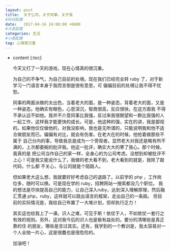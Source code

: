 ```yaml
---
layout: post
title:  关于公司，关于同事，关于我
#时间配置
date:   2017-04-16 24:00:00 +0800
#大类配置
categories: 生活
#小类配置
tag: 心情很沉重
---
```


* content
{:toc}


	今天又打了一天的游戏，现在心情真的很沉重。
	
	为自己的不争气，为自己目前的处境。现在我们已经完全转 ruby 了，对于新学习一门语言本身于我而言倒是很有意思，可
偏偏目前的处境让我不得不忧愁。

	同事的两面派做的太出色，当着老大的面，是一种姿态，背着老大的面，又是一种姿态。他确实有眼色，心思深沉，智商很高，反应很快，在这方面我
不得不承认远不如他。我并不介意同事比我强，反过来我很期望和一群比我强的人一起工作，这样我才能更快的成长。可是，他这种的强，实在的讲，我是鄙视
的。如果他仅仅做他的，对我没影响，我也是无所谓的，只能说明我和他不适合做朋友而已。偏偏有对比，就会有伤害。在老大在的时候，他抢着做那些不属于
自己分内的事，导致我总是成为一个旁观者。显然老大对我还是略有所不满的，上次都委婉的批评我。他这一批评，确实大大的寒了我心。那个时候，我真的是
把公司当作自己的家一样，全身心的为公司考虑。没想到却被批评不上心！可是我又能说什么了，我做的老大看不到，老大看到的就是，我除了敲代码，什么都
不关心，与公司就是个陌路人。

	但如果老大这么想，我就要好好考虑自己的退路了。以前学的 php ，工作岗位多，随时可以换。可是现在学的 ruby，招聘网站一搜索都没几个职位。
我的想法是尽快提高自己的能力，让自己深入ruby，达到深入理解原理，然后融汇贯通 php，ruby，这样就可以跳出语言的框架，走出自己的一条路。
但目前的实际情况是，我给自己布置了一大堆计划，但却执行乏力！

	其实这也给我上了一课。识人之难，可见于斯！依仗于人，不如依仗一套行之有效的规则。另外，这对我今后的识人也是极有益处的。要分的清哪些是真正靠的住
的朋友，哪些是言过其实。还有，我学到的一个教训是，我太容易对一个人全抛一片心，这是很蠢也是很危险的。
	
	加油吧！